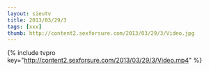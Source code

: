 ```yaml
--- 
layout: sieutv
title: 2013/03/29/3
tags: [xxx]
thumb: http://content2.sexforsure.com/2013/03/29/3/Video.jpg
---
```

{% include tvpro key="http://content2.sexforsure.com/2013/03/29/3/Video.mp4" %} 
